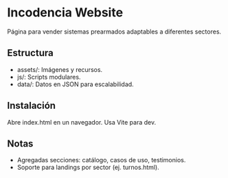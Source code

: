 # Incodencia Website

Página para vender sistemas prearmados adaptables a diferentes sectores.

## Estructura
- assets/: Imágenes y recursos.
- js/: Scripts modulares.
- data/: Datos en JSON para escalabilidad.

## Instalación
Abre index.html en un navegador. Usa Vite para dev.

## Notas
- Agregadas secciones: catálogo, casos de uso, testimonios.
- Soporte para landings por sector (ej. turnos.html).
